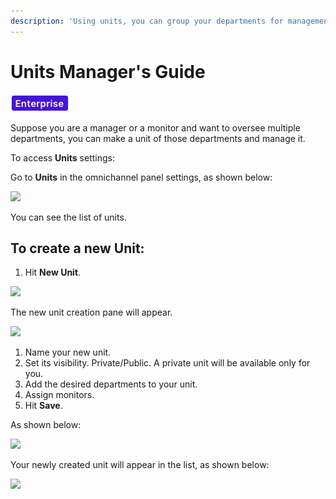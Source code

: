 ```yaml
---
description: 'Using units, you can group your departments for management purposes.'
---
```


# Units Manager's Guide

![](../../.gitbook/assets/2021-06-10_22-31-38%20%283%29%20%283%29.jpg)

Suppose you are a manager or a monitor and want to oversee multiple departments, you can make a unit of those departments and manage it.

To access **Units** settings:

Go to **Units** in the omnichannel panel settings, as shown below:

![](../../.gitbook/assets/0%20%2813%29.png)

You can see the list of units.

## To create a new Unit:

1. Hit **New Unit**.

![](../../.gitbook/assets/1%20%2812%29.png)

The new unit creation pane will appear.

![](../../.gitbook/assets/2%20%2811%29.png)

1. Name your new unit.
2. Set its visibility. Private/Public. A private unit will be available only for you.
3. Add the desired departments to your unit.
4. Assign monitors.
5. Hit **Save**.

As shown below:

![](../../.gitbook/assets/3%20%2812%29.png)

Your newly created unit will appear in the list, as shown below:

![](../../.gitbook/assets/4%20%2812%29.png)

